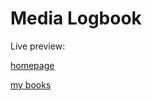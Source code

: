 # Media Logbook

Live preview:

[homepage](http://media-logbook.herokuapp.com/)

[my books](http://media-logbook.herokuapp.com/sahnerkin/books)
